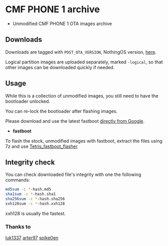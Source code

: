 # CMF PHONE 1 archive
* Unmodified CMF PHONE 1 OTA images archive

## Downloads
Downloads are tagged with `POST_OTA_VERSION`, NothingOS version,
[here](https://github.com/heptex/tetris_archive/releases).

Logical partition images are uploaded separately, marked `-logical`,
so that other images can be downloaded quickly if needed.

## Usage
While this is a collection of unmodified images, you still need to have the bootloader unlocked.

You can re-lock the bootloader after flashing images.

Please download and use the latest fastboot [directly from Google](https://developer.android.com/tools/releases/platform-tools).

 * **fastboot**

To flash the stock, unmodified images with fastboot, extract the files using 7z and
use [Tetris_fastboot_flasher](https://github.com/spike0en/Nothing_fastboot_flasher/tree/tetris).

## Integrity check
You can check downloaded file's integrity with one the following commands:

``` bash
md5sum -c *-hash.md5
sha1sum -c *-hash.sha1
sha256sum -c *-hash.sha256
xxh128sum -c *-hash.xxh128
```

xxh128 is usually the fastest.

### Thanks to
[luk1337](https://github.com/luk1337/oplus_archive)
[arter97](https://github.com/arter97/nothing_archive)
[spike0en](https://github.com/spike0en/Pong_Archive)
